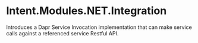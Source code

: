 # Intent.Modules.NET.Integration
Introduces a Dapr Service Invocation implementation that can make service calls against a referenced service Restful API.
